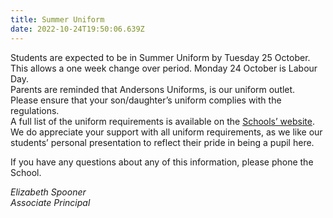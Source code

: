 ```yaml
---
title: Summer Uniform
date: 2022-10-24T19:50:06.639Z
---
```

Students are expected to be in Summer Uniform by Tuesday 25 October. This allows a one week change over period. Monday 24 October is Labour Day.  
Parents are reminded that Andersons Uniforms, is our uniform outlet.  
Please ensure that your son/daughter’s uniform complies with the regulations.  
A full list of the uniform requirements is available on the [Schools’ website](https://www.whanganuihigh.school.nz/info-for-parents/uniform/).  
We do appreciate your support with all uniform requirements, as we like our students’ personal presentation to reflect their pride in being a pupil here.  

If you have any questions about any of this information, please phone the School.

*Elizabeth Spooner\
Associate Principal*